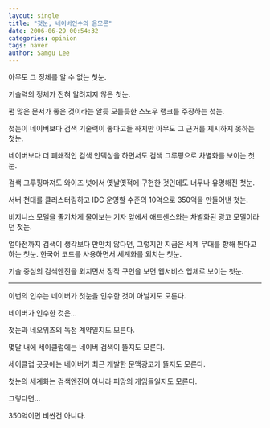 ```yaml
---
layout: single
title: "첫눈, 네이버인수의 음모론"
date: 2006-06-29 00:54:32
categories: opinion
tags: naver
author: Samgu Lee
---
```


아무도 그 정체를 알 수 없는 첫눈.

기술력의 정체가 전혀 알려지지 않은 첫눈.

펌 많은 문서가 좋은 것이라는 알듯 모를듯한 스노우 랭크를 주장하는 첫눈.

첫눈이 네이버보다 검색 기술력이 좋다고들 하지만 아무도 그 근거를 제시하지 못하는 첫눈.

네이버보다 더 폐쇄적인 검색 인덱싱을 하면서도 검색 그루핑으로 차별화를 보이는 첫눈.

검색 그루핑마져도 와이즈 넛에서 옛날옛적에 구현한 것인데도 너무나 유명해진 첫눈.

서버 천대를 클러스터링하고 IDC 운영할 수준의 10억으로 350억을 만들어낸 첫눈.

비지니스 모델을 줄기차게 물어보는 기자 앞에서 애드센스와는 차별화된 광고 모델이라던 첫눈.

얼마전까지 검색이 생각보다 만만치 않다던, 그렇지만 지금은 세계 무대를 향해 뛴다고 하는 첫눈.
한국어 코드를 사용하면서 세계화를 외치는 첫눈.

기술 중심의 검색엔진을 외치면서 정작 구인을 보면 웹서비스 업체로 보이는 첫눈.

---

이번의 인수는 네이버가 첫눈을 인수한 것이 아닐지도 모른다.

네이버가 인수한 것은...

첫눈과 네오위즈의 독점 계약일지도 모른다.

몇달 내에 세이클럽에는 네이버 검색이 뜰지도 모른다.

세이클럽 곳곳에는 네이버가 최근 개발한 문맥광고가 뜰지도 모른다.

첫눈의 세계화는 검색엔진이 아니라 피망의 게임들일지도 모른다.

그렇다면...

350억이면 비싼건 아니다.
